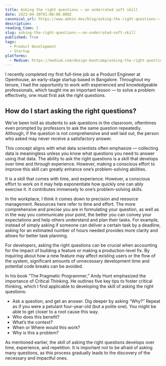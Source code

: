 ```yaml
---
title: Asking the right questions — an underrated soft skill
date: 2023-04-30T01:00:00.000Z
canonical_url: https://www.abhin.dev/blog/asking-the-right-questions-—-an-underrated-soft-skill
description:
reading_time: 2
slug: asking-the-right-questions-—-an-underrated-soft-skill
published: True
tags:
  - Product Development
  - Startup
platforms:
  - Medium: https://medium.com/design-bootcamp/asking-the-right-questions-an-underrated-soft-skill-62bc5ca80013
---
```


I recently completed my first full-time job as a Product Engineer at Openhouse, an early-stage startup based in Bangalore. Throughout my tenure, I had the opportunity to work with experienced and knowledgeable professionals, which taught me an important lesson — to solve a problem effectively, one must first ask the right questions.

## How do I start asking the right questions?

We’ve been told as students to ask questions in the classroom, oftentimes even prompted by professors to ask the same question repeatedly. Although, if the question is not comprehensive and well laid out, the person who asked may never receive a satisfactory answer.

This concept aligns with what data scientists often emphasize — collecting data is meaningless unless you know what questions you need to answer using that data. The ability to ask the right questions is a skill that develops over time and through experience. However, making a conscious effort to improve this skill can greatly enhance one’s problem-solving abilities.

It is a skill that comes with time, and experience. However, a conscious effort to work on it may help exponentiate how quickly one can ably exercise it. It contributes immensely to one’s problem-solving skills.

In the workplace, I think it comes down to precision and resource management. Resources here refer to time and effort. The more comprehensive and precise you are in formulating your question, as well as in the way you communicate your point, the better you can convey your expectations and help others understand and plan their tasks. For example, instead of simply asking if someone can deliver a certain task by a deadline, asking for an estimated number of hours needed provides more clarity and allows for better task planning.

For developers, asking the right questions can be crucial when accounting for the impact of building a feature or making a production-level fix. By inquiring about how a new feature may affect existing users or the flow of the system, significant amounts of unnecessary development time and potential code breaks can be avoided.

In his book “The Pragmatic Programmer,” Andy Hunt emphasized the importance of Critical Thinking. He outlines five key tips to foster critical thinking, which I find applicable to developing the skill of asking the right questions:

- Ask a question, and get an answer. Dig deeper by asking “Why?” Repeat as if you were a petulant four-year-old (but a polite one). You might be able to get closer to a root cause this way.
- Who does this benefit?
- What’s the context?
- When or Where would this work?
- Why is this a problem?

As mentioned earlier, the skill of asking the right questions develops over time, experience, and repetition. It is important not to be afraid of asking many questions, as this process gradually leads to the discovery of the necessary and impactful ones.
